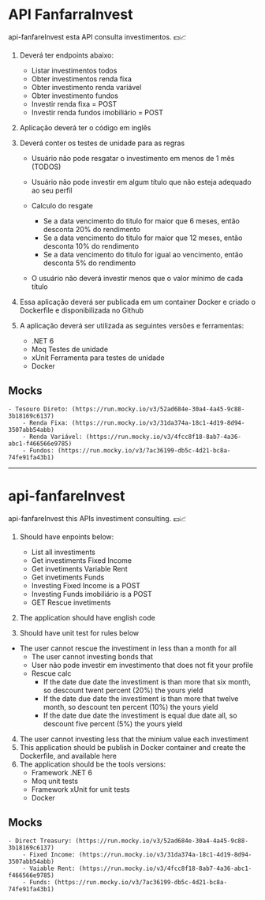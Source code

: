 # API FanfarraInvest
api-fanfareInvest esta API consulta investimentos. 💵​📈​

1. Deverá ter endpoints abaixo:
	- Listar investimentos todos
	- Obter investimentos renda fixa
	- Obter investimento renda variável
	- Obter investimento fundos
	- Investir renda fixa = POST
	- Investir renda fundos imobiliário = POST
	
2. Aplicação deverá ter o código em inglês
3. Deverá conter os testes de unidade para as regras
	- Usuário não pode resgatar o investimento em menos de 1 mês (TODOS)
	- Usuário não pode investir em algum título que não esteja adequado ao seu perfil
	- Calculo do resgate
		- Se a data vencimento do titulo for maior que 6 meses, então desconta 20% do rendimento
		- Se a data vencimento do titulo for maior que 12 meses, então desconta 10% do rendimento
		- Se a data vencimento do titulo for igual ao vencimento, então desconta 5% do rendimento
	
	- O usuário não deverá investir menos que o valor mínimo de cada título	
		
4. Essa aplicação deverá ser publicada em um container Docker e criado o Dockerfile e disponibilizada no Github
5. A aplicação deverá ser utilizada as seguintes versões e ferramentas:
	- .NET 6
	- Moq Testes de unidade
	- xUnit Ferramenta para testes de unidade
	- Docker


  ## Mocks
  	- Tesouro Direto: (https://run.mocky.io/v3/52ad684e-30a4-4a45-9c88-3b18169c6137)
        - Renda Fixa: (https://run.mocky.io/v3/31da374a-18c1-4d19-8d94-3507abb54abb)
        - Renda Variável: (https://run.mocky.io/v3/4fcc8f18-8ab7-4a36-abc1-f466566e9785)
        - Fundos: (https://run.mocky.io/v3/7ac36199-db5c-4d21-bc8a-74fe91fa43b1)

<hr />

# api-fanfareInvest
api-fanfareInvest this APIs investiment consulting. 💵​📈​


1. Should have enpoints below:
	- List all investiments
	- Get investiments Fixed Income
	- Get invetiments Variable Rent
	- Get invetiments Funds
	- Investing Fixed Income is a POST
	- Investing Funds imobiliário is a POST
	- GET Rescue invetiments
	
2. The application should have english code
3. Should have unit test for rules below
  - The user cannot  rescue the investiment in less than a month for all
	- The user cannot investing bonds that
	- User não pode investir em investimento that does not fit your profile
	- Rescue calc
		- If the date due date the investiment is than more that six month, so descount twent percent (20%) the yours yield
		- If the date due date the investiment is than more that twelve month, so descount ten percent (10%) the yours yield
		- If the date due date the investiment is equal due date all, so descount five percent (5%) the yours yield
	
4. The user cannot investing less that the minium value each investiment   
5. This application should be publish in Docker container and create the Dockerfile, and available here
6. The application should be the tools versions:
	- Framework .NET 6
	- Moq unit tests
	- Framework xUnit  for unit tests
	- Docker


  ## Mocks
  	- Direct Treasury: (https://run.mocky.io/v3/52ad684e-30a4-4a45-9c88-3b18169c6137)
        - Fixed Income: (https://run.mocky.io/v3/31da374a-18c1-4d19-8d94-3507abb54abb)
        - Vaiable Rent: (https://run.mocky.io/v3/4fcc8f18-8ab7-4a36-abc1-f466566e9785)
        - Funds: (https://run.mocky.io/v3/7ac36199-db5c-4d21-bc8a-74fe91fa43b1)
